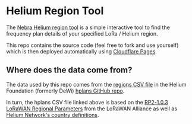 # Helium Region Tool

The [Nebra Helium region tool](https://region.nebra.com) is a simple interactive tool to find the frequency plan details of your specified LoRa / Helium region.

This repo contains the source code (feel free to fork and use yourself) which is then deployed automatically using [Cloudflare Pages](https://pages.cloudflare.com/).

## Where does the data come from?

The data used by this repo comes from the [regions CSV file](https://github.com/dewi-alliance/hplans/blob/main/regions.csv) in the Helium Foundation (formerly DeWi) [hplans GitHub repo](https://github.com/dewi-alliance/hplans). 

In turn, the hplans CSV file linked above is based on the [RP2-1.0.3 LoRaWAN Regional Parameters](https://lora-alliance.org/resource_hub/rp2-1-0-3-lorawan-regional-parameters/) from the LoRaWAN Alliance as well as [Helium Network's country definitions](https://github.com/helium/miner/blob/master/priv/countries_reg_domains.csv). 

